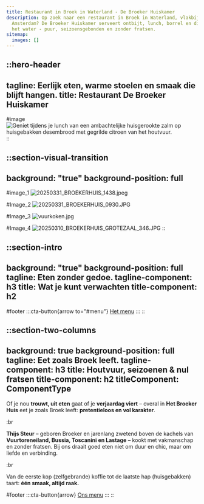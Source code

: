 ```yaml
---
title: Restaurant in Broek in Waterland - De Broeker Huiskamer
description: Op zoek naar een restaurant in Broek in Waterland, vlakbij
  Amsterdam? De Broeker Huiskamer serveert ontbijt, lunch, borrel en diner aan
  het water - puur, seizoensgebonden en zonder fratsen.
sitemap:
  images: []
---
```


::hero-header
---
tagline: Eerlijk eten, warme stoelen en smaak die blijft hangen.
title: Restaurant De Broeker Huiskamer
---
#image
![Geniet tijdens je lunch van een ambachtelijke huisgerookte zalm op huisgebakken desembrood met gegrilde citroen van het houtvuur.](/20250310_BROEKERHUIS_REGENTESSEKAMER_354_optimized.jpg)
::

::section-visual-transition
---
background: "true"
background-position: full
---
#image_1
![20250331\_BROEKERHUIS\_1438.jpeg](/20250331_BROEKERHUIS_1438.jpeg)

#Image_2
![20250331\_BROEKERHUIS\_0930.JPG](/20250331_BROEKERHUIS_0930.JPG)

#Image_3
![vuurkoken.jpg](/vuurkoken.jpg)

#Image_4
![20250310\_BROEKERHUIS\_GROTEZAAL\_346.JPG](/20250310_BROEKERHUIS_GROTEZAAL_346.JPG)
::

::section-intro
---
background: "true"
background-position: full
tagline: Eten zonder gedoe.
tagline-component: h3
title: Wat je kunt verwachten
title-component: h2
---
#footer
  :::cta-button{arrow to="#menu"}
  [Het menu](#)
  :::
::

::section-two-columns
---
background: true
background-position: full
tagline: Eet zoals Broek leeft.
tagline-component: h3
title: Houtvuur, seizoenen & nul fratsen
title-component: h2
titleComponent: ComponentType
---
Of je nou **trouwt, uit eten** gaat of je **verjaardag viert** – overal in **Het Broeker Huis** eet je zoals Broek leeft: **pretentieloos en vol karakter**.

:br

**Thijs Steur** – geboren Broeker en jarenlang zwetend boven de kachels van **Vuurtoreneiland, Bussia, Toscanini en Lastage** – kookt met vakmanschap en zonder fratsen. Bij ons draait goed eten niet om duur en chic, maar om liefde en verbinding.

:br

Van de eerste kop (zelfgebrande) koffie tot de laatste hap (huisgebakken) taart: **één smaak, altijd raak.**

#footer
  :::cta-button{arrow}
  [Ons menu](#)
  :::
::
